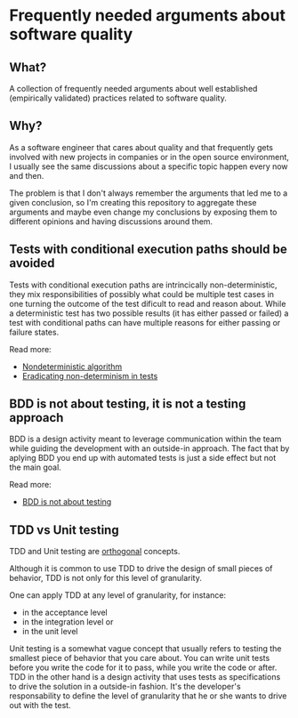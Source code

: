 # Frequently needed arguments about software quality

## What?

A collection of frequently needed arguments about well established (empirically validated) practices related to software quality.

## Why?

As a software engineer that cares about quality and that frequently gets involved with new projects in companies or in the open source environment, I usually see the same discussions about a specific topic happen every now and then. 

The problem is that I don't always remember the arguments that led me to a given conclusion, so I'm creating this repository to aggregate these arguments and maybe even change my conclusions by exposing them to different opinions and having discussions around them.

## Tests with conditional execution paths should be avoided

Tests with conditional execution paths are intrincically non-deterministic, they mix responsibilities of possibly what could be multiple test cases in one turning the outcome of the test dificult to read and reason about. While a deterministic test has two possible results (it has either passed or failed) a test with conditional paths can have multiple reasons for either passing or failure states. 

Read more:
- [Nondeterministic algorithm](https://en.wikipedia.org/wiki/Nondeterministic_algorithm)
- [Eradicating non-determinism in tests](https://martinfowler.com/articles/nonDeterminism.html)

## BDD is not about testing, it is not a testing approach

BDD is a design activity meant to leverage communication within the team while guiding the development with an outside-in approach. The fact that by aplying BDD you end up with automated tests is just a side effect but not the main goal.

Read more:
- [BDD is not about testing](https://speakerdeck.com/tastapod/bdd-is-not-about-testing)

## TDD vs Unit testing

TDD and Unit testing are [orthogonal](https://en.wikipedia.org/wiki/Orthogonality_(programming)) concepts.

Although it is common to use TDD to drive the design of small pieces of behavior, TDD is not only for this level of granularity. 

One can apply TDD at any level of granularity, for instance:
 - in the acceptance level 
 - in the integration level or 
 - in the unit level
 
Unit testing is a somewhat vague concept that usually refers to testing the smallest piece of behavior that you care about. You can write unit tests before you write the code for it to pass, while you write the code or after. TDD in the other hand is a design activity that uses tests as specifications to drive the solution in a outside-in fashion. It's the developer's responsability to define the level of granularity that he or she wants to drive out with the test.
